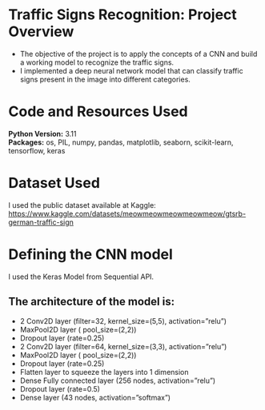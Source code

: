 # Traffic Signs Recognition: Project Overview
* The objective of the project is to apply the concepts of a CNN and build a working model to recognize the traffic signs.
* I implemented a deep neural network model that can classify traffic signs present in the image into different categories.

# Code and Resources Used 
**Python Version:** 3.11  
**Packages:** os, PIL, numpy, pandas, matplotlib, seaborn, scikit-learn, tensorflow, keras

# Dataset Used
I used the public dataset available at Kaggle: https://www.kaggle.com/datasets/meowmeowmeowmeowmeow/gtsrb-german-traffic-sign

# Defining the CNN model
I used the Keras Model from Sequential API.

## The architecture of the model is:
* 2 Conv2D layer (filter=32, kernel_size=(5,5), activation=”relu”)
* MaxPool2D layer ( pool_size=(2,2))
* Dropout layer (rate=0.25)
* 2 Conv2D layer (filter=64, kernel_size=(3,3), activation=”relu”)
* MaxPool2D layer ( pool_size=(2,2))
* Dropout layer (rate=0.25)
* Flatten layer to squeeze the layers into 1 dimension
* Dense Fully connected layer (256 nodes, activation=”relu”)
* Dropout layer (rate=0.5)
* Dense layer (43 nodes, activation=”softmax”)

